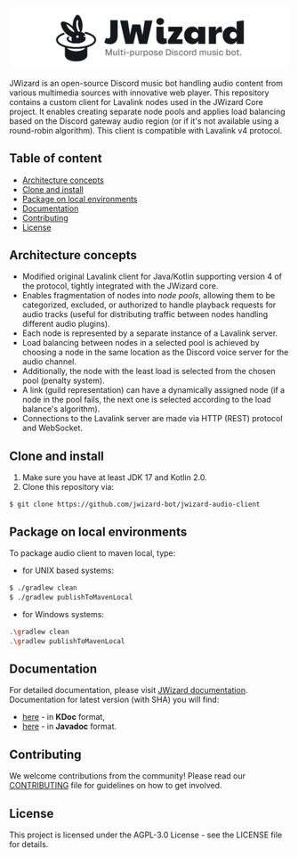 ![](.github/banner.png)

JWizard is an open-source Discord music bot handling audio content from various multimedia sources with innovative web
player. This repository contains a custom client for Lavalink nodes used in the JWizard Core project. It enables
creating separate node pools and applies load balancing based on the Discord gateway audio region (or if it's not
available using a round-robin algorithm). This client is compatible with Lavalink v4 protocol.

## Table of content

* [Architecture concepts](#architecture-concepts)
* [Clone and install](#clone-and-install)
* [Package on local environments](#package-on-local-environments)
* [Documentation](#documentation)
* [Contributing](#contributing)
* [License](#license)

## Architecture concepts

* Modified original Lavalink client for Java/Kotlin supporting version 4 of the protocol, tightly integrated with the
  JWizard core.
* Enables fragmentation of nodes into *node pools*, allowing them to be categorized, excluded, or authorized to handle
  playback requests for audio tracks (useful for distributing traffic between nodes handling different audio plugins).
* Each node is represented by a separate instance of a Lavalink server.
* Load balancing between nodes in a selected pool is achieved by choosing a node in the same location as the Discord
  voice server for the audio channel.
* Additionally, the node with the least load is selected from the chosen pool (penalty system).
* A link (guild representation) can have a dynamically assigned node (if a node in the pool fails, the next one is
  selected according to the load balance's algorithm).
* Connections to the Lavalink server are made via HTTP (REST) protocol and WebSocket.

## Clone and install

1. Make sure you have at least JDK 17 and Kotlin 2.0.
2. Clone this repository via:

```shell
$ git clone https://github.com/jwizard-bot/jwizard-audio-client
```

## Package on local environments

To package audio client to maven local, type:

- for UNIX based systems:

```bash
$ ./gradlew clean
$ ./gradlew publishToMavenLocal
```

- for Windows systems:

```bash
.\gradlew clean
.\gradlew publishToMavenLocal
```

## Documentation

For detailed documentation, please visit [JWizard documentation](https://jwizard.pl/docs).
<br>
Documentation for latest version (with SHA) you will find:

* [here](https://docs.jwizard.pl/jwac/kdoc) - in **KDoc** format,
* [here](https://docs.jwizard.pl/jwac/javadoc) - in **Javadoc** format.

## Contributing

We welcome contributions from the community! Please read our [CONTRIBUTING](./CONTRIBUTING) file for guidelines on how
to get involved.

## License

This project is licensed under the AGPL-3.0 License - see the LICENSE file for details.
